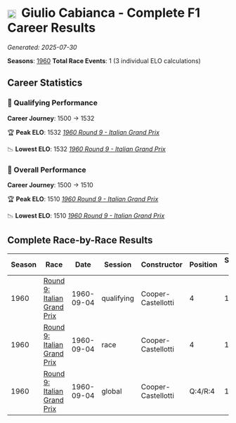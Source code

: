 # <img src="https://upload.wikimedia.org/wikipedia/commons/0/03/Flag_of_Italy.svg" alt="Italy" width="20" height="auto" style="vertical-align: middle; margin-right: 5px;" onerror="this.outerHTML='🇮🇹'; this.style.marginRight='5px';"/> Giulio Cabianca - Complete F1 Career Results

*Generated: 2025-07-30*

**Seasons**: [1960](../seasons/1960-season-report.md)
**Total Race Events**: 1 (3 individual ELO calculations)

## Career Statistics

### 🏁 Qualifying Performance
**Career Journey**: 1500 → 1532

🏆 **Peak ELO**: 1532
   *[1960 Round 9 - Italian Grand Prix](../seasons/1960-season-report.md#round-9-italian-grand-prix)*

📉 **Lowest ELO**: 1532
   *[1960 Round 9 - Italian Grand Prix](../seasons/1960-season-report.md#round-9-italian-grand-prix)*

### 🌟 Overall Performance
**Career Journey**: 1500 → 1510

🏆 **Peak ELO**: 1510
   *[1960 Round 9 - Italian Grand Prix](../seasons/1960-season-report.md#round-9-italian-grand-prix)*

📉 **Lowest ELO**: 1510
   *[1960 Round 9 - Italian Grand Prix](../seasons/1960-season-report.md#round-9-italian-grand-prix)*


## Complete Race-by-Race Results

| Season | Race | Date | Session | Constructor | Position | Starting ELO | ELO Change | Final ELO | Teammate |
|--------|------|------|---------|-------------|----------|--------------|------------|-----------|----------|
| 1960 | [Round 9: Italian Grand Prix](../seasons/1960-season-report.md#round-9-italian-grand-prix) | 1960-09-04 | qualifying | Cooper-Castellotti | 4 | 1500 | +32 | 1532 | <img src="https://upload.wikimedia.org/wikipedia/commons/0/03/Flag_of_Italy.svg" alt="Italy" width="20" height="auto" style="vertical-align: middle; margin-right: 5px;" onerror="this.outerHTML='🇮🇹'; this.style.marginRight='5px';"/> Gino Munaron |
| 1960 | [Round 9: Italian Grand Prix](../seasons/1960-season-report.md#round-9-italian-grand-prix) | 1960-09-04 | race | Cooper-Castellotti | 4 | 1500 | N/A | 1500 | <img src="https://upload.wikimedia.org/wikipedia/commons/0/03/Flag_of_Italy.svg" alt="Italy" width="20" height="auto" style="vertical-align: middle; margin-right: 5px;" onerror="this.outerHTML='🇮🇹'; this.style.marginRight='5px';"/> Gino Munaron |
| 1960 | [Round 9: Italian Grand Prix](../seasons/1960-season-report.md#round-9-italian-grand-prix) | 1960-09-04 | global | Cooper-Castellotti | Q:4/R:4 | 1500 | +10 | 1510 | <img src="https://upload.wikimedia.org/wikipedia/commons/0/03/Flag_of_Italy.svg" alt="Italy" width="20" height="auto" style="vertical-align: middle; margin-right: 5px;" onerror="this.outerHTML='🇮🇹'; this.style.marginRight='5px';"/> Gino Munaron |
